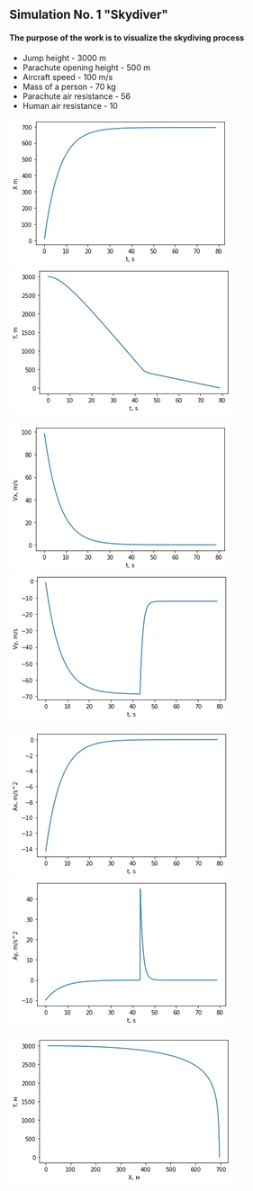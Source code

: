 ## Simulation No. 1 "Skydiver"
#### The purpose of the work is to visualize the skydiving process
* Jump height - 3000 m
* Parachute opening height - 500 m
* Aircraft speed - 100 m/s
* Mass of a person - 70 kg
* Parachute air resistance - 56
* Human air resistance - 10

![X(t)](plots/X(t).jpg) ![Y(t)](plots/Y(t).jpg)

![Vx(t)](plots/Vx(t).jpg) ![Vy(t)](plots/Vy(t).jpg)

![Ax(t)](plots/Ax(t).jpg) ![Ay(t)](plots/Ay(t).jpg)

![Y(X)](plots/Y(X).jpg)